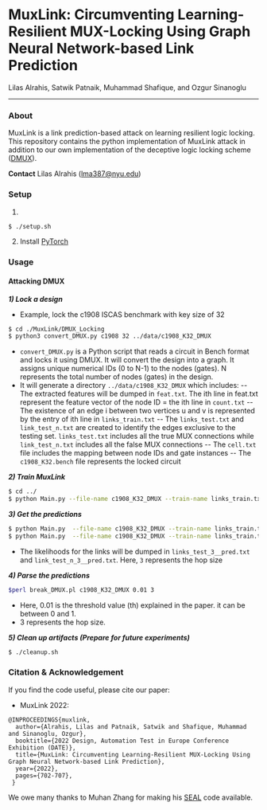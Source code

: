 # MuxLink: Circumventing Learning-Resilient MUX-Locking Using Graph Neural Network-based Link Prediction
Lilas Alrahis, Satwik Patnaik, Muhammad Shafique, and Ozgur Sinanoglu

---
### About

MuxLink is a link prediction-based attack on learning resilient logic locking. This repository contains the python implementation of MuxLink attack in addition to our own implementation of the deceptive logic locking scheme ([DMUX](https://ieeexplore.ieee.org/document/9496607)).

**Contact**
Lilas Alrahis (lma387@nyu.edu)
### Setup
1) 
```sh
$ ./setup.sh
```

2) Install [PyTorch](https://pytorch.org/)

### Usage
#### Attacking DMUX
***1) Lock a design***
- Example, lock the c1908 ISCAS benchmark with key size of 32
```sh
$ cd ./MuxLink/DMUX_Locking
$ python3 convert_DMUX.py c1908 32 ../data/c1908_K32_DMUX
```
- `convert_DMUX.py` is a Python script that reads a circuit in Bench format and locks it using DMUX. It will convert the design into a graph. It assigns unique numerical IDs (0 to N-1) to the nodes (gates). N represents the total number of nodes (gates) in the design.
- It will generate a directory `../data/c1908_K32_DMUX` which includes:
-- The extracted features will be dumped in `feat.txt`. The ith line in feat.txt represent the feature vector of the node ID = the ith line in `count.txt`
-- The existence of an edge i between two vertices u and v is represented by the entry of ith line in `links_train.txt`
-- The `links_test.txt` and `link_test_n.txt` are created to identify the edges exclusive to the testing set. `links_test.txt` includes all the true MUX connections while `link_test_n.txt` includes all the false MUX connections
-- The `cell.txt` file includes the mapping between node IDs and gate instances
-- The `c1908_K32.bench` file represents the locked circuit

***2) Train MuxLink***
```sh
$ cd ../
$ python Main.py --file-name c1908_K32_DMUX --train-name links_train.txt  --test-name links_test.txt --testneg-name link_test_n.txt --hop 3  --save-model > Log_train_c1908_DMUX_K32.txt
```
***3) Get the predictions***
```sh
$ python Main.py  --file-name c1908_K32_DMUX --train-name links_train.txt  --test-name links_test.txt --hop 3  --only-predict > Log_pos_predict_c1908_DMUX_K32.txt
$ python Main.py  --file-name c1908_K32_DMUX --train-name links_train.txt  --test-name  link_test_n.txt --hop 3  --only-predict > Log_neg_predict_c1908_DMUX_K32.txt
```
- The likelihoods for the links will be dumped in `links_test_3__pred.txt` and `link_test_n_3__pred.txt`. Here, `3` represents the hop size

***4) Parse the predictions***
 ```sh
 $perl break_DMUX.pl c1908_K32_DMUX 0.01 3
```
- Here, 0.01 is the  threshold value (th) explained in the paper. it can be between 0 and 1.
- 3 represents the hop size.

***5) Clean up artifacts (Prepare for future experiments)***
 ```sh
$ ./cleanup.sh
```
### Citation & Acknowledgement
If you find the code useful, please cite our paper:
* MuxLink 2022:
```
@INPROCEEDINGS{muxlink,
  author={Alrahis, Lilas and Patnaik, Satwik and Shafique, Muhammad and Sinanoglu, Ozgur},
  booktitle={2022 Design, Automation Test in Europe Conference Exhibition (DATE)}, 
  title={MuxLink: Circumventing Learning-Resilient MUX-Locking Using Graph Neural Network-based Link Prediction}, 
  year={2022},
  pages={702-707},
 }
```
We owe many thanks to Muhan Zhang for making his [SEAL](https://github.com/muhanzhang/SEAL) code available.
